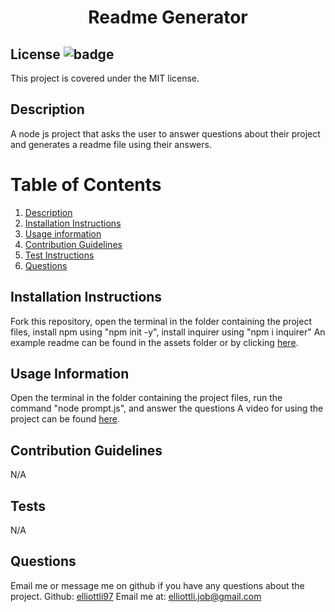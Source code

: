 
<h1 align="center">Readme Generator</h1>

## License ![badge](https://badgen.net/badge/License/MIT/blue)
This project is covered under the MIT license. 
<a name="Description"></a>

## Description
A node js project that asks the user to answer questions about their project and generates a readme file using their answers. 

# Table of Contents
1. [Description](#Description)
2. [Installation Instructions](#Installation-Instructions)
3. [Usage information](#Usage-Information)
4. [Contribution Guidelines](#Contribution-Guidelines)
5. [Test Instructions](#Test)
6. [Questions](#Questions)
    
    

<a name="Installation-Instructions"></a>   
## Installation Instructions
Fork this repository, open the terminal in the folder containing the project files, install npm using "npm init -y", install inquirer using "npm i inquirer"
An example readme can be found in the assets folder or by clicking [here]([https://www.youtube.com/watch?v=fFHxt2XaR08](https://github.com/ElliottLi97/Readme-Generator/blob/main/assets/Example-README/examplereadme.md)).
<a name="Usage-Information"></a>   
## Usage Information
Open the terminal in the folder containing the project files, run the command "node prompt.js", and answer the questions 
A video for using the project can be found [here](https://www.youtube.com/watch?v=fFHxt2XaR08).

<a name="Contribution-Guidelines"></a>    
## Contribution Guidelines
N/A

<a name="Test"></a>
## Tests
N/A

<a name="Questions"></a>
## Questions
Email me or message me on github if you have any questions about the project. 
Github: [elliottli97](https://github.com/elliottli97)
Email me at: elliottli.job@gmail.com
